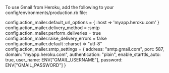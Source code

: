 To use Gmail from Heroku, add the following to your config/environments/production.rb file:

config.action_mailer.default_url_options = { :host => 'myapp.heroku.com' }
config.action_mailer.delivery_method = :smtp
config.action_mailer.perform_deliveries = true
config.action_mailer.raise_delivery_errors = false
config.action_mailer.default :charset => "utf-8"
config.action_mailer.smtp_settings = {
  address: "smtp.gmail.com",
  port: 587,
  domain: "myapp.heroku.com",
  authentication: "plain",
  enable_starttls_auto: true,
  user_name: ENV["GMAIL_USERNAME"],
  password: ENV["GMAIL_PASSWORD"]
}


